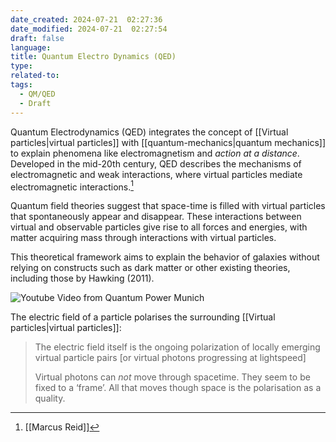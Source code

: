 ```yaml
---
date_created: 2024-07-21  02:27:36
date_modified: 2024-07-21  02:27:54
draft: false
language: 
title: Quantum Electro Dynamics (QED)
type: 
related-to: 
tags:
  - QM/QED
  - Draft
---
```

Quantum Electrodynamics (QED) integrates the concept of [[Virtual particles|virtual particles]] with [[quantum-mechanics|quantum mechanics]] to explain phenomena like electromagnetism and *action at a distance*. Developed in the mid-20th century, QED describes the mechanisms of electromagnetic and weak interactions, where virtual particles mediate electromagnetic interactions.[^1]

Quantum field theories suggest that space-time is filled with virtual particles that spontaneously appear and disappear. These interactions between virtual and observable particles give rise to all forces and energies, with matter acquiring mass through interactions with virtual particles.

This theoretical framework aims to explain the behavior of galaxies without relying on constructs such as dark matter or other existing theories, including those by Hawking (2011).


![Youtube Video from Quantum Power Munich](https://www.youtube.com/watch?v=ncCwIRZ59Gg)




The electric field of a particle polarises the surrounding [[Virtual particles|virtual particles]]:


> The electric field itself is the ongoing polarization of locally emerging virtual particle pairs [or virtual photons progressing at lightspeed]
> 
> Virtual photons can *not* move through spacetime. They seem to be fixed to a ‘frame’. All that moves though space is the polarisation as a quality.



[^1]: [[Marcus Reid]]
